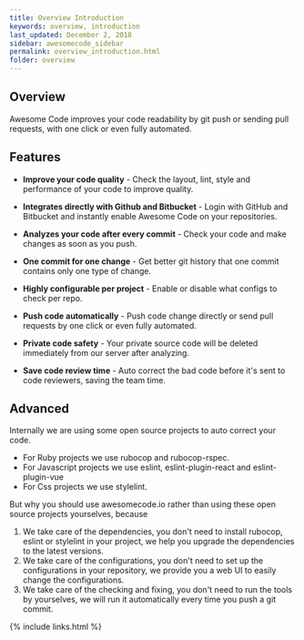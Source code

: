 ```yaml
---
title: Overview Introduction
keywords: overview, introduction
last_updated: December 2, 2018
sidebar: awesomecode_sidebar
permalink: overview_introduction.html
folder: overview
---
```


## Overview

Awesome Code improves your code readability by git push or sending pull
requests, with one click or even fully automated.

## Features

* **Improve your code quality** - Check the layout, lint, style and
performance of your code to improve quality.

* **Integrates directly with Github and Bitbucket** - Login with GitHub
and Bitbucket and instantly enable Awesome Code on your repositories.

* **Analyzes your code after every commit** - Check your code and make
changes as soon as you push.

* **One commit for one change** - Get better git history that one commit
contains only one type of change.

* **Highly configurable per project** - Enable or disable what configs
to check per repo.

* **Push code automatically** - Push code change directly or send pull
requests by one click or even fully automated.

* **Private code safety** - Your private source code will be deleted
immediately from our server after analyzing.

* **Save code review time** - Auto correct the bad code before it's sent
to code reviewers, saving the team time.

## Advanced

Internally we are using some open source projects to auto correct your
code.

* For Ruby projects we use rubocop and rubocop-rspec.
* For Javascript projects we use eslint, eslint-plugin-react and
eslint-plugin-vue
* For Css projects we use stylelint.

But why you should use awesomecode.io rather than using these open source
projects yourselves, because

1. We take care of the dependencies, you don't need to install rubocop,
eslint or stylelint in your project, we help you upgrade the
dependencies to the latest versions.
2. We take care of the configurations, you don't need to set up the
configurations in your repository, we provide you a web UI to easily
change the configurations.
3. We take care of the checking and fixing, you don't need to run the
tools by yourselves, we will run it automatically every time you push a git
commit.

{% include links.html %}
